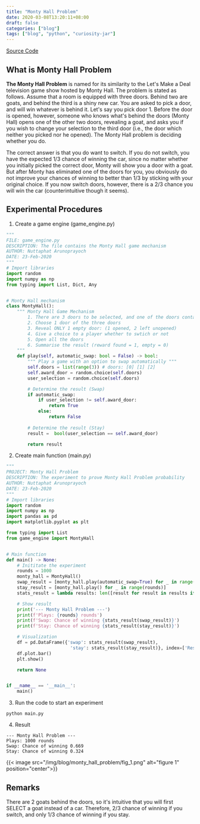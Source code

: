 ```yaml
---
title: "Monty Hall Problem"
date: 2020-03-08T13:20:11+08:00
draft: false
categories: ["blog"]
tags: ["blog", "python", "curiosity-jar"]
---
```


[Source Code](https://github.com/nat236919/ThinkTank/tree/master/MontyHallProblem)

## What is Monty Hall Problem

**The Monty Hall Problem** is named for its similarity to the Let's Make a Deal television game show hosted by Monty Hall. The problem is stated as follows. Assume that a room is equipped with three doors. Behind two are goats, and behind the third is a shiny new car. You are asked to pick a door, and will win whatever is behind it. Let's say you pick door 1. Before the door is opened, however, someone who knows what's behind the doors (Monty Hall) opens one of the other two doors, revealing a goat, and asks you if you wish to change your selection to the third door (i.e., the door which neither you picked nor he opened). The Monty Hall problem is deciding whether you do.

The correct answer is that you do want to switch. If you do not switch, you have the expected 1/3 chance of winning the car, since no matter whether you initially picked the correct door, Monty will show you a door with a goat. But after Monty has eliminated one of the doors for you, you obviously do not improve your chances of winning to better than 1/3 by sticking with your original choice. If you now switch doors, however, there is a 2/3 chance you will win the car (counterintuitive though it seems).

## Experimental Procedures

1. Create a game engine (game_engine.py)

```python
"""
FILE: game_engine.py
DESCRIPTION: The file contains the Monty Hall game mechanism
AUTHOR: Nuttaphat Arunoprayoch
DATE: 23-Feb-2020
"""
# Import libraries
import random
import numpy as np
from typing import List, Dict, Any


# Monty Hall mechanism
class MontyHall():
    """ Monty Hall Game Mechanism
        1. There are 3 doors to be selected, and one of the doors contains a reward. The rest is empty
        2. Choose 1 door of the three doors
        3. Reveal ONLY 1 empty door: (1 opened, 2 left unopened)
        4. Give a choice to a player whether to swtich or not
        5. Open all the doors
        6. Summarise the result (reward found = 1, empty = 0)
    """
    def play(self, automatic_swap: bool = False) -> bool:
        """ Play a game with an option to swap automatically """
        self.doors = list(range(3)) # doors: [0] [1] [2]
        self.award_door = random.choice(self.doors)
        user_selection = random.choice(self.doors)

        # Determine the result (Swap)
        if automatic_swap:
            if user_selection != self.award_door:
                return True
            else:
                return False
        
        # Determine the result (Stay)
        result =  bool(user_selection == self.award_door)

        return result
```

2. Create main function (main.py)

```python
"""
PROJECT: Monty Hall Problem
DESCRIPTION: The experiment to prove Monty Hall Problem probability
AUTHOR: Nuttaphat Arunoprayoch
DATE: 23-Feb-2020
"""
# Import libraries
import random
import numpy as np
import pandas as pd
import matplotlib.pyplot as plt

from typing import List
from game_engine import MontyHall


# Main function
def main() -> None:
    # Inititate the experiment
    rounds = 1000
    monty_hall = MontyHall()
    swap_result = [monty_hall.play(automatic_swap=True) for _ in range(rounds)]
    stay_result = [monty_hall.play() for _ in range(rounds)]
    stats_result = lambda results: len([result for result in results if result]) / len(results)

    # Show result
    print('--- Monty Hall Problem ---')
    print(f'Plays: {rounds} rounds')
    print(f'Swap: Chance of winning {stats_result(swap_result)}')
    print(f'Stay: Chance of winning {stats_result(stay_result)}')

    # Visualization
    df = pd.DataFrame({'swap': stats_result(swap_result),
                        'stay': stats_result(stay_result)}, index=['Result'])
    df.plot.bar()
    plt.show()

    return None


if __name__ == '__main__':
    main()
```

3. Run the code to start an experiment

```console
python main.py
```

4. Result

```console
--- Monty Hall Problem ---
Plays: 1000 rounds
Swap: Chance of winning 0.669
Stay: Chance of winning 0.324
```

{{< image src="/img/blog/monty_hall_problem/fig_1.png" alt="figure 1" position="center">}}

## Remarks

There are 2 goats behind the doors, so it's intuitive that you will first SELECT a goat instead of a car. Therefore,
2/3 chance of winning if you switch, and only 1/3 chance of winning if you stay.
